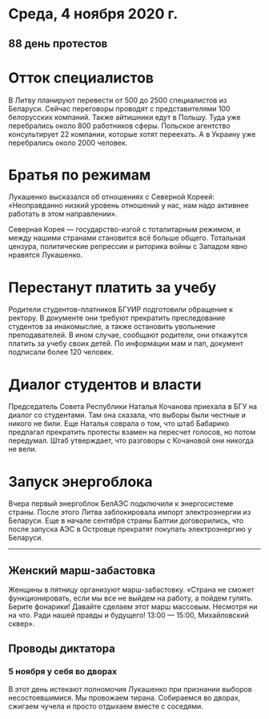 # Среда, 4 ноября 2020 г.
## 88 день протестов



# Отток специалистов

В Литву планируют перевести от 500 до 2500 специалистов из Беларуси. Сейчас переговоры проводят с представителями 100 белорусских компаний. Также айтишники едут в Польшу. Туда уже перебрались около 800 работников сферы. Польское агентство консультирует 22 компании, которые хотят переехать. А в Украину уже перебрались около 2000 человек.

# Братья по режимам

Лукашенко высказался об отношениях с Северной Кореей: «Неоправданно низкий уровень отношений у нас, нам надо активнее работать в этом направлении». 

Северная Корея — государство-изгой с тоталитарным режимом, и между нашими странами становится всё больше общего. Тотальная цензура, политические репрессии и риторика войны с Западом явно нравятся Лукашенко.

# Перестанут платить за учебу

Родители студентов-платников БГУИР подготовили обращение к ректору. В документе они требуют прекратить преследование студентов за инакомыслие, а также остановить увольнение преподавателей. В ином случае, сообщают родители, они откажутся платить за учебу своих детей. По информации мам и пап, документ подписали более 120 человек.

# Диалог студентов и власти

Председатель Совета Республики Наталья Кочанова приехала в БГУ на диалог со студентами. Там она сказала, что выборы были честные и никого не били. Еще Наталья соврала о том, что штаб Бабарико предлагал прекратить протесты взамен на пересчет голосов, но потом передумал. Штаб утверждает, что разговоры с Кочановой они никогда не вели.

# Запуск энергоблока

Вчера первый энергоблок БелАЭС подключили к энергосистеме страны. После этого Литва заблокировала импорт электроэнергии из Беларуси. Еще в начале сентября страны Балтии договорились, что после запуска АЭС в Островце прекратят покупать электроэнергию у Беларуси.

---

## Женский марш-забастовка

Женщины в пятницу организуют марш-забастовку. «Страна не сможет функционировать, если мы все не выйдем на работу, а пойдем гулять. Берите фонарики\! Давайте сделаем этот марш массовым. Несмотря ни на что. Ради нашей правды и будущего\! 13:00 — 15:00, Михайловский сквер».

## Проводы диктатора

### 5 ноября у себя во дворах

В этот день истекают полномочия Лукашенко при признании выборов несостоявшимися. Мы провожаем тирана. Собираемся во дворах, сжигаем чучела и просто отдыхаем вместе с соседями.
